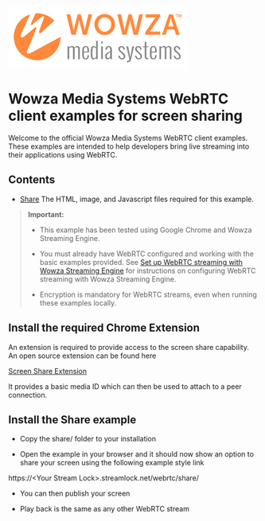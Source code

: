 ![wowza media systems logo](../../images/wowza-logo.png)
# Wowza Media Systems WebRTC client examples for screen sharing

Welcome to the official Wowza Media Systems WebRTC client examples. These examples are intended to help developers bring live streaming into their applications using WebRTC.

## Contents

- [Share](share/) The HTML, image, and Javascript files required for this example.

>	**Important:**
>	* This example has been tested using Google Chrome and Wowza Streaming Engine.
>
>	* You must already have WebRTC configured and working with the basic examples provided. See [Set up WebRTC streaming with Wowza Streaming Engine](https://www.wowza.com/docs/how-to-use-webrtc-with-wowza-streaming-engine) for instructions on configuring WebRTC streaming with Wowza Streaming Engine.
>
>	* Encryption is mandatory for WebRTC streams, even when running these examples locally.

## Install the required Chrome Extension

An extension is required to provide access to the screen share capability. An open source extension can be found here

[Screen Share Extension](https://chrome.google.com/webstore/detail/screen-capturing/ajhifddimkapgcifgcodmmfdlknahffk)

It provides a basic media ID which can then be used to attach to a peer connection.

## Install the Share example

- Copy the share/ folder to your installation

- Open the example in your browser and it should now show an option to share your screen using the following example style link

https://&lt;Your Stream Lock&gt;.streamlock.net/webrtc/share/

- You can then publish your screen 

- Play back is the same as any other WebRTC stream
